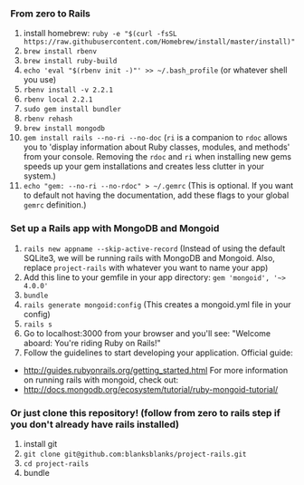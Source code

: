 ### From zero to Rails
1. install homebrew:
`ruby -e "$(curl -fsSL https://raw.githubusercontent.com/Homebrew/install/master/install)"`
2. `brew install rbenv`
3. `brew install ruby-build`
4. `echo 'eval "$(rbenv init -)"' >> ~/.bash_profile` (or whatever shell you use)
5. `rbenv install -v 2.2.1`
6. `rbenv local 2.2.1`
7. `sudo gem install bundler`
8. `rbenv rehash`
9. `brew install mongodb`
10. `gem install rails --no-ri --no-doc` (`ri` is a companion to `rdoc` allows you to 'display information about Ruby classes, modules, and methods' from your console. Removing the `rdoc` and `ri` when installing new gems speeds up your gem installations and creates less clutter in your system.)
11. `echo "gem: --no-ri --no-rdoc" > ~/.gemrc` (This is optional. If you want to default not having the documentation, add these flags to your global `gemrc` definition.)

### Set up a Rails app with MongoDB and Mongoid
1. `rails new appname --skip-active-record` (Instead of using the default SQLite3, we will be running rails with MongoDB and Mongoid. Also, replace `project-rails` with whatever you want to name your app)
2. Add this line to your gemfile in your app directory: `gem 'mongoid', '~> 4.0.0'`
3. `bundle`
4. `rails generate mongoid:config` (This creates a mongoid.yml file in your config)
5. `rails s`
6. Go to localhost:3000 from your browser and you'll see: "Welcome aboard: You're riding Ruby on Rails!"
7. Follow the guidelines to start developing your application. Official guide:
  - http://guides.rubyonrails.org/getting_started.html
For more information on running rails with mongoid, check out:
  - http://docs.mongodb.org/ecosystem/tutorial/ruby-mongoid-tutorial/

### Or just clone this repository! (follow from zero to rails step if you don't already have rails installed)
1. install git
2. `git clone git@github.com:blanksblanks/project-rails.git`
3. `cd project-rails`
4. bundle
